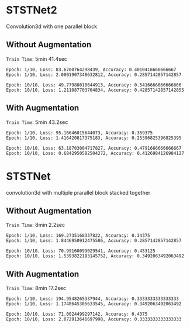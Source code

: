 # STSTNet2 
Convolution3d with one parallel block

## Without Augmentation
`Train Time`: 5min 41.4sec
```
Epoch: 1/10, Loss: 83.6700764298439, Accuracy: 0.4010416666666667
Epoch: 1/10, Loss: 2.0001907348632812, Accuracy: 0.2857142857142857

Epoch: 10/10, Loss: 49.77988010644913, Accuracy: 0.5416666666666666
Epoch: 10/10, Loss: 1.211087703704834, Accuracy: 0.42857142857142855
```

## With Augmentation
`Train Time`: 5min 43.2sec
```
Epoch: 1/10, Loss: 95.16646015644073, Accuracy: 0.359375
Epoch: 1/10, Loss: 1.416420817375183, Accuracy: 0.25396825396825395

Epoch: 10/10, Loss: 63.18703004717827, Accuracy: 0.4791666666666667
Epoch: 10/10, Loss: 0.6842950582504272, Accuracy: 0.4126984126984127
```

# STSTNet
convolution3d with multiple prarallel block stacked together

## Without Augmentation
`Train Time`: 8min 2.2sec
```
Epoch: 1/10, Loss: 169.2735168337822, Accuracy: 0.34375
Epoch: 1/10, Loss: 1.8446950912475586, Accuracy: 0.2857142857142857

Epoch: 10/10, Loss: 70.99160099029541, Accuracy: 0.453125
Epoch: 10/10, Loss: 1.5393822193145752, Accuracy: 0.3492063492063492
```

## With Augmentation
`Train Time`: 8min 17.2sec
```
Epoch: 1/10, Loss: 194.9548265337944, Accuracy: 0.3333333333333333
Epoch: 1/10, Loss: 1.1748645305633545, Accuracy: 0.3492063492063492

Epoch: 10/10, Loss: 71.0024499297142, Accuracy: 0.4375
Epoch: 10/10, Loss: 2.072913646697998, Accuracy: 0.3333333333333333
```